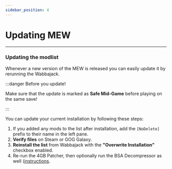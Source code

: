 ```yaml
---
sidebar_position: 4
---
```


# Updating MEW

---

### Updating the modlist

Whenever a new version of the MEW is released you can easily update it by rerunning the Wabbajack.

:::danger Before you update!

Make sure that the update is marked as **Safe Mid-Game** before playing on the same save!

:::

You can update your current installation by following these steps:

1. If you added any mods to the list after installation, add the `[NoDelete]` prefix to their name in the left pane.
2. **Verify files** on Steam or GOG Galaxy.
3. **Reinstall the list** from Wabbajack with the **"Overwrite Installation"** checkbox enabled.
4. Re-run the 4GB Patcher, then optionally run the BSA Decompressor as well ([instructions](/docs/Installation#root-mods).




